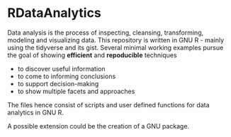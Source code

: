 # RDataAnalytics

Data analysis is the process of inspecting, cleansing, transforming, modeling and visualizing data. 
This repository is written in GNU R - mainly using the tidyverse and its gist.
Several minimal working examples pursue the goal of showing **efficient** and **repoducible** techniques

- to discover useful information
- to come to informing conclusions
- to support decision-making
- to show multiple facets and approaches

The files hence consist of scripts and user defined functions for data analytics in GNU R.

A possible extension could be the creation of a GNU package.
